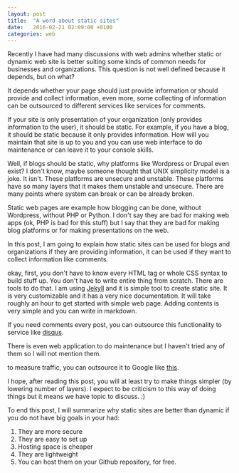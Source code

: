 ```yaml
---
layout: post
title:  "A word about static sites"
date:   2016-02-21 02:09:00 +0100
categories: web
---
```


Recently I have had many discussions with web admins whether static or dynamic web site is better suiting some kinds of common
needs for businesses and organizations. This question is not well defined because it depends, but on what? 

It depends whether your page should just provide information or should provide and collect information, even more, some collecting of information can be outsourced to different services like services for comments. 

If your site is only presentation of your organization (only provides information to the user), it should be static. For example, if you
have a blog, it should be static because it only provides information. How will you maintain that site is up to you and you can use
web interface to do maintenance or can leave it to your console skills. 

Well, if blogs should be static, why platforms like Wordpress or Drupal even exist? I don't know, maybe someone thought that 
UNIX simplicity model is a joke. It isn't. These platforms are unsecure and unstable. These platforms have so many layers that it makes them unstable and unsecure. There are many points where system can break or can be already broken. 

Static web pages are example how blogging can be done, without Wordpress, without PHP or Python. I don't say they are bad for making web apps (ok, PHP is bad for this stuff) but I say that they are bad for making blog platforms or for making presentations on the web. 

In this post, I am going to explain how static sites can be used for blogs and organizations if they are providing information, it 
can be used if they want to collect information like comments. 

okay, first, you don't have to know every HTML tag or whole CSS syntax to build stuff up. You don't have to write entire thing from 
scratch. There are tools to do that. I am using [Jekyll](https://jekyllrb.com/) and it is simple tool to create static site. It is very customizable and it has 
a very nice documentation. It will take roughly an hour to get started with simple web page. Adding contents is very simple and you
can write in markdown. 

If you need comments every post, you can outsource this functionality to service like [disqus](https://disqus.com/).

There is even web application to do maintenance but I haven't tried any of them so I will not mention them. 

to measure traffic, you can outsource it to Google like [this](https://support.google.com/analytics/answer/1008080?hl=en).

I hope, after reading this post, you will at least try to make things simpler (by lowering number of layers). I expect to be criticism
to this way of doing things but it means we have topic to discuss. :) 

To end this post, I will summarize why static sites are better than dynamic if you do not have big goals in your had:

1. They are more secure 
2. They are easy to set up 
3. Hosting space is cheaper
4. They are lightweight
5. You can host them on your Github repository, for free.


